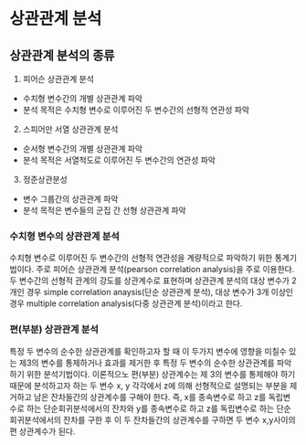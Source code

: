 # 상관관계 분석

## 상관관계 분석의 종류

1. 피어슨 상관관계 분석
- 수치형 변수간의 개별 상관관계 파악 
- 분석 목적은 수치형 변수로 이루어진 두 변수간의 선형적 연관성 파악 

2. 스피어만 서열 상관관계 분석
- 순서형 변수간의 개별 상관관계 파악
- 분석 목적은 서열척도로 이루어진 두 변수간의 연관성 파악
  
3. 정준상관분성
- 변수 그룹간의 상관관계 파악
- 분석 목적은 변수들의 군집 간 선형 상관관계 파악

### 수치형 변수의 상관관계 분석
수치형 변수로 이루어진 두 변수간의 선형적 연관성을 계량적으로 파악하기 위한 통계기법이다. 주로 피어슨 상관관계 분석(pearson correlation analysis)을 주로 이용한다. 
두 변수간의 선형적 관계의 강도를 상관계수로 표현하며 상관관계 분석의 대상 변수가 2개인 경우 simple correlation anaysis(단순 상관관계 분석), 대상 변수가 3개 이상인 경우 multiple correlation analysis(다중 상관관계 분석)이라고 한다. 

### 편(부분) 상관관계 분석
특정 두 변수의 순수한 상관관계를 확인하고자 할 때 이 두가지 변수에 영향을 미칠수 있는 제3의 변수를 통제하거나 효과를 제거한 후 특정 두 변수의 순수한 상관관계를 파악하기 위한 분석기법이다. 
이론적으노 편(부분) 상관계수는 제 3의 변수를 통제해야 하기 때문에 분석하고자 하는 두 변수 x, y 각각에서 z에 의해 선형적으로 설명되는 부분을 제거하고 남은 잔차들간의 상관계수를 구해야 한다. 
즉, x를 종속변수로 하고 z를 독립변수로 하는 단순회귀분석에서의 잔차와 y를 종속변수로 하고 z를 독립변수로 하는 단순회귀분석에서의 잔차를 구한 후 이 두 잔차들간의 상관계수를 구하면 두 변수 x,y사이의 편 상관계수가 된다. 



